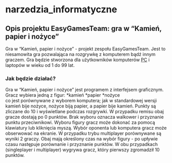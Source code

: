 # narzedzia_informatyczne

## Opis projektu EasyGamesTeam: gra w “Kamień, papier i nożyce”

Gra w “Kamień, papier i nożyce” - projekt zespołu EasyGamesTeam. Jest to niesamowita gra pozwalająca na rozgrywkę z komputerem bądź innym graczem. 
Gra będzie stworzona dla użytkowników komputerów [PC](https://pl.wikipedia.org/wiki/PC) i laptopów w wieku od 1 do 99 lat. 

### Jak będzie działać?
Gra w “Kamień, papier i nożyce” jest programem z interfejsem graficznym.
Gracz wybiera jedną z figur:
*kamień
*papier
*nożyce  
co jest porównywane z wyborem komputera; jak w standardowej wersji kamień bije nożyce, nożyce biją papier, a papier bije kamień. Punkty są zliczane do 10 i wyświetlane podczas rozgrywki. W przypadku remisu obaj gracze dostają po 0 punktów. Brak wyboru oznacza walkower i przyznanie punktu przeciwnikowi.
Wyboru figury gracz może dokonać za pomocą klawiatury lub kliknięcia myszą.
Wybór oponenta lub komputera gracz może obserwować na ekranie.
W przypadku trybu multiplayer porównywane są wyniki 2 graczy. Obaj mają określony czas na wybór figury - po upływie czasu następuje porównanie i przyznanie punktów.
W obu przypadkach (singleplayer i multiplayer) wygrywa gracz, który pierwszy zgromadził 10 punktów.
